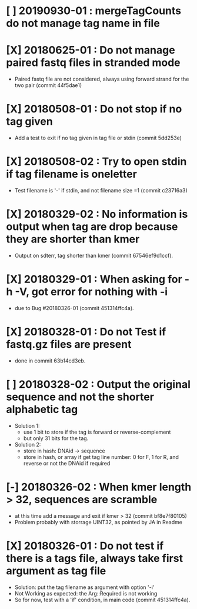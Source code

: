 # [ ] 20190930-01 : mergeTagCounts do not manage tag name in file

# [X] 20180625-01 : Do not manage paired fastq files in stranded mode
 * Paired fastq file are not considered, always using forward strand for the two pair (commit 44f5dae1)

# [X] 20180508-01 : Do not stop if no tag given
 * Add a test to exit if no tag given in tag file or stdin (commit 5dd253e)

# [X] 20180508-02 : Try to open stdin if tag filename is oneletter
 * Test filename is '-' if stdin, and not filename size =1 (commit c23716a3)

# [X] 20180329-02 : No information is output when tag are drop because they are shorter than kmer
 * Output on sdterr, tag shorter than kmer (commit 67546ef9d1ccf).

# [X] 20180329-01 : When asking for -h -V, got error for nothing with -i
 * due to Bug #20180326-01 (commit 451314ffc4a).

# [X] 20180328-01 : Do not Test if fastq.gz files are present
 * done in commit 63b14cd3eb.

# [ ] 20180328-02 : Output the original sequence and not the shorter alphabetic tag
 * Solution 1:
    - use 1 bit to store if the tag is forward or reverse-complement
    - but only 31 bits for the tag.
 * Solution 2:
    - store in hash: DNAid -> sequence
    - store in hash, or array if get tag line number: 0 for F, 1 for R, and reverse or not the DNAid if required

# [-] 20180326-02 : When kmer length > 32, sequences are scramble
 * at this time add a message and exit if kmer > 32 (commit bf8e7f80105)
 * Problem probably with storrage UINT32, as pointed by JA in Readme

# [X] 20180326-01 : Do not test if there is a tags file, always take first argument as tag file
 * Solution: put the tag filename as argument with option '-i'
 * Not Working as expected: the Arg::Required is not working
 * So for now, test with a 'if' condition, in main code (commit 451314ffc4a).
